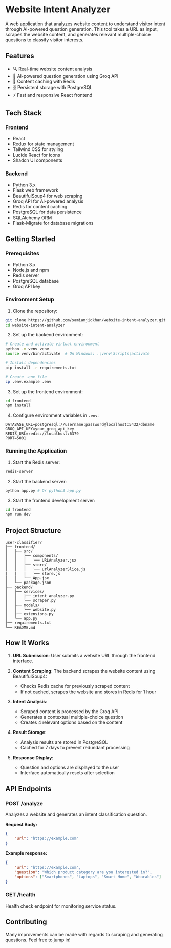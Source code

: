 # Website Intent Analyzer

A web application that analyzes website content to understand visitor intent through AI-powered question generation. This tool takes a URL as input, scrapes the website content, and generates relevant multiple-choice questions to classify visitor interests.

## Features

- 🔍 Real-time website content analysis
- 🤖 AI-powered question generation using Groq API
- 💾 Content caching with Redis
- 🗄️ Persistent storage with PostgreSQL
- ⚡ Fast and responsive React frontend

## Tech Stack

### Frontend
- React
- Redux for state management
- Tailwind CSS for styling
- Lucide React for icons
- Shadcn UI components

### Backend
- Python 3.x
- Flask web framework
- BeautifulSoup4 for web scraping
- Groq API for AI-powered analysis
- Redis for content caching
- PostgreSQL for data persistence
- SQLAlchemy ORM
- Flask-Migrate for database migrations

## Getting Started

### Prerequisites

- Python 3.x
- Node.js and npm
- Redis server
- PostgreSQL database
- Groq API key

### Environment Setup

1. Clone the repository:
```bash
git clone https://github.com/samiamjidkhan/website-intent-analyzer.git
cd website-intent-analyzer
```

2. Set up the backend environment:
```bash
# Create and activate virtual environment
python -m venv venv
source venv/bin/activate  # On Windows: .\venv\Scripts\activate

# Install dependencies
pip install -r requirements.txt

# Create .env file
cp .env.example .env
```

3. Set up the frontend environment:
```bash
cd frontend
npm install
```

4. Configure environment variables in `.env`:
```env
DATABASE_URL=postgresql://username:password@localhost:5432/dbname
GROQ_API_KEY=your_groq_api_key
REDIS_URL=redis://localhost:6379
PORT=5001
```

### Running the Application

1. Start the Redis server:
```bash
redis-server
```

2. Start the backend server:
```bash
python app.py # Or python3 app.py
```

3. Start the frontend development server:
```bash
cd frontend
npm run dev
```

## Project Structure

```
user-classifier/
├── frontend/
│   ├── src/
│   │   ├── components/
│   │   │   └── URLAnalyzer.jsx
│   │   ├── store/
│   │   │   └── urlAnalyzerSlice.js
|   |   |   └── store.js
│   │   └── App.jsx
│   └── package.json
├── backend/
│   ├── services/
│   │   ├── intent_analyzer.py
│   │   └── scraper.py
│   ├── models/
│   │   └── website.py
│   ├── extensions.py
│   └── app.py
├── requirements.txt
└── README.md
```

## How It Works

1. **URL Submission**: User submits a website URL through the frontend interface.

2. **Content Scraping**: The backend scrapes the website content using BeautifulSoup4:
   - Checks Redis cache for previously scraped content
   - If not cached, scrapes the website and stores in Redis for 1 hour

3. **Intent Analysis**: 
   - Scraped content is processed by the Groq API
   - Generates a contextual multiple-choice question
   - Creates 4 relevant options based on the content

4. **Result Storage**:
   - Analysis results are stored in PostgreSQL
   - Cached for 7 days to prevent redundant processing

5. **Response Display**:
   - Question and options are displayed to the user
   - Interface automatically resets after selection

## API Endpoints

### POST /analyze
Analyzes a website and generates an intent classification question.

**Request Body:**
```json
{
    "url": "https://example.com"
}
```

**Example response:**
```json
{
    "url": "https://example.com",
    "question": "Which product category are you interested in?",
    "options": ["Smartphones", "Laptops", "Smart Home", "Wearables"]
}
```

### GET /health
Health check endpoint for monitoring service status.

## Contributing

Many improvements can be made with regards to scraping and generating questions. Feel free to jump in!